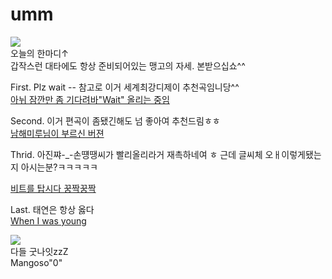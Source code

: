 # umm
![](https://post-phinf.pstatic.net/MjAyMDA0MTZfMTIz/MDAxNTg3MDA1NTYwNTgz._Zh9jNsacH7_0M3ZcIrnCrkjOlqwv3GZ_w4_ejm7t3Yg.J5OgWpQc6Hqlnr4eKu5lrkOHmHxbg5Tx-Z7wG4PPaywg.JPEG/%EB%B3%B8%EB%AC%B81.jpg?type=w1200)   
오늘의 한마디↑  
갑작스런 대타에도 항상 준비되어있는 맹고의 자세. 본받으십쇼^^    

First. Plz wait --  참고로 이거 세계최강디제이 추천곡임니당^^  
[아뉘 잠깐만 좀 기다려바"Wait" 올리는 중임 ](https://youtu.be/aEB8zsSC_cw)    

Second. 이거 편곡이 좀됐긴해도 넘 좋아여 추천드림ㅎㅎ  
[남해미루님이 부르신 버젼](https://youtu.be/xXnLD92uu3s)    

Thrid. 아진쨔-_-손떙땡씨가 빨리올리라거 재촉하네여 ㅎ 근데 글씨체 오ㅐ이렇게됐는지 아시는분?ㅋㅋㅋㅋㅋ  

[비트를 탑시다 꿍짝꿍짝](https://youtu.be/t4m0w3xzDrA)       

Last. 태연은 항상 옳다  
[When I was young](https://youtu.be/crckWQ4yCOQ)    

![](https://joubebe.com/wys2/file_attach/2018/10/24/1540369264_90582.jpg)  
다들 굿나잇zzZ    
Mangoso"0"
